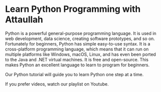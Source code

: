 # Learn Python Programming with Attaullah

Python is a powerful general-purpose programming language. It is used in web development, data science, creating software prototypes, and so on. Fortunately for beginners, Python has simple easy-to-use syntax. It is a cross-platform programming language, which means that it can run on multiple platforms like Windows, macOS, Linux, and has even been ported to the Java and .NET virtual machines. It is free and open-source. This makes Python an excellent language to learn to program for beginners.

Our Python tutorial will guide you to learn Python one step at a time.

If you prefer videos, watch our playlist on Youtube.

